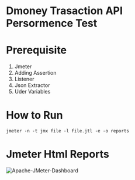 # Dmoney Trasaction API Persormence Test

# Prerequisite
1. Jmeter
2. Adding Assertion
3. Listener
4. Json Extractor
5. Uder Variables

# How to Run 
```jmeter -n -t jmx file -l file.jtl -e -o reports```

# Jmeter Html Reports

![Apache-JMeter-Dashboard](https://github.com/rezaul525/demo-transaction-api-jmeter/assets/59533863/87bf42b7-2251-4b90-a728-044414236884)
